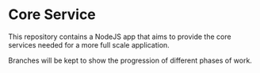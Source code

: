 # Core Service

This repository contains a NodeJS app that aims to provide the core services needed for a more full scale application.

Branches will be kept to show the progression of different phases of work.
